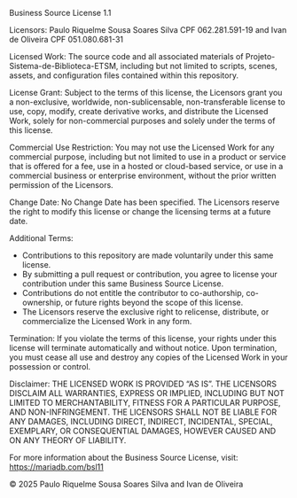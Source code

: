 Business Source License 1.1

Licensors: Paulo Riquelme Sousa Soares Silva CPF 062.281.591-19 and Ivan de Oliveira CPF 051.080.681-31

Licensed Work: The source code and all associated materials of Projeto-Sistema-de-Biblioteca-ETSM, including but not limited to scripts, scenes, assets, and configuration files contained within this repository.

License Grant:
Subject to the terms of this license, the Licensors grant you a non-exclusive, worldwide, non-sublicensable, non-transferable license to use, copy, modify, create derivative works, and distribute the Licensed Work, solely for non-commercial purposes and solely under the terms of this license.

Commercial Use Restriction:
You may not use the Licensed Work for any commercial purpose, including but not limited to use in a product or service that is offered for a fee, use in a hosted or cloud-based service, or use in a commercial business or enterprise environment, without the prior written permission of the Licensors.

Change Date:
No Change Date has been specified. The Licensors reserve the right to modify this license or change the licensing terms at a future date.

Additional Terms:
- Contributions to this repository are made voluntarily under this same license.
- By submitting a pull request or contribution, you agree to license your contribution under this same Business Source License.
- Contributions do not entitle the contributor to co-authorship, co-ownership, or future rights beyond the scope of this license.
- The Licensors reserve the exclusive right to relicense, distribute, or commercialize the Licensed Work in any form.

Termination:
If you violate the terms of this license, your rights under this license will terminate automatically and without notice. Upon termination, you must cease all use and destroy any copies of the Licensed Work in your possession or control.

Disclaimer:
THE LICENSED WORK IS PROVIDED “AS IS”. THE LICENSORS DISCLAIM ALL WARRANTIES, EXPRESS OR IMPLIED, INCLUDING BUT NOT LIMITED TO MERCHANTABILITY, FITNESS FOR A PARTICULAR PURPOSE, AND NON-INFRINGEMENT. THE LICENSORS SHALL NOT BE LIABLE FOR ANY DAMAGES, INCLUDING DIRECT, INDIRECT, INCIDENTAL, SPECIAL, EXEMPLARY, OR CONSEQUENTIAL DAMAGES, HOWEVER CAUSED AND ON ANY THEORY OF LIABILITY.

For more information about the Business Source License, visit:
https://mariadb.com/bsl11

© 2025 Paulo Riquelme Sousa Soares Silva and Ivan de Oliveira
